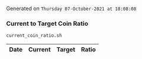 Generated on `Thursday 07-October-2021 at 18:08:08`

### Current to Target Coin Ratio
`current_coin_ratio.sh`

Date|Current|Target|Ratio
---|---|---|---
